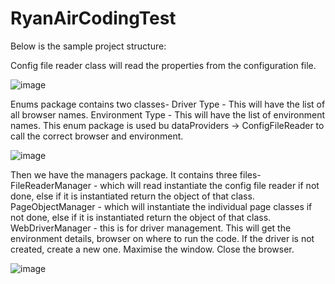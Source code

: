 # RyanAirCodingTest
Below is the sample project structure:

Config file reader class will read the properties from the configuration file.

![image](https://github.com/karanAtreya1986/RyanAirCodingTest/assets/140405970/1619a4fa-a8b7-429d-83ef-55384656e458)

Enums package contains two classes-
Driver Type - This will have the list of all browser names.
Environment Type - This will have the list of environment names.
This enum package is used bu dataProviders -> ConfigFileReader to call the correct browser and environment.

![image](https://github.com/karanAtreya1986/RyanAirCodingTest/assets/140405970/f67a6155-63dc-49ab-a5ae-fd883bc9ee8f)

Then we have the managers package.
It contains three files-
FileReaderManager - which will read instantiate the config file reader if not done, else if it is instantiated return the object of that class.
PageObjectManager - which will instantiate the individual page classes if not done, else if it is instantiated return the object of that class.
WebDriverManager - this is for driver management. This will get the environment details, browser on where to run the code. If the driver is not created, create a new one. Maximise the window. Close the browser.

![image](https://github.com/karanAtreya1986/RyanAirCodingTest/assets/140405970/90698d13-7da4-4ce4-bca8-38d9c7f76094)










